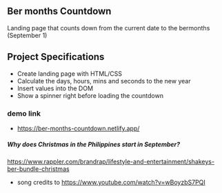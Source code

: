 ## Ber months Countdown

Landing page that counts down from the current date to the bermonths (September 1)

## Project Specifications

- Create landing page with HTML/CSS
- Calculate the days, hours, mins and seconds to the new year
- Insert values into the DOM
- Show a spinner right before loading the countdown 


### demo link

- https://ber-months-countdown.netlify.app/


##### Why does Christmas in the Philippines start in September? 
https://www.rappler.com/brandrap/lifestyle-and-entertainment/shakeys-ber-bundle-christmas


- song credits to https://www.youtube.com/watch?v=wBoyzbS7PQI